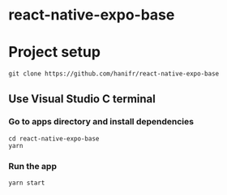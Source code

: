 # react-native-expo-base

# Project setup
```
git clone https://github.com/hanifr/react-native-expo-base
```
## Use Visual Studio C terminal
### Go to apps directory and install dependencies
```
cd react-native-expo-base
yarn
```

### Run the app
```
yarn start
```